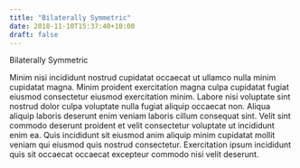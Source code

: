```yaml
---
title: "Bilaterally Symmetric"
date: 2018-11-10T15:37:40+10:00
draft: false
---
```


Bilaterally Symmetric

Minim nisi incididunt nostrud cupidatat occaecat ut ullamco nulla minim cupidatat magna. Minim proident exercitation magna culpa cupidatat fugiat eiusmod consectetur eiusmod exercitation minim. Labore nisi voluptate sint nostrud dolor culpa voluptate nulla fugiat aliquip occaecat non. Aliqua aliquip laboris deserunt enim veniam laboris cillum consequat sint. Velit sint commodo deserunt proident et velit consectetur voluptate ut incididunt enim ea. Quis incididunt sit eiusmod anim aliquip minim cupidatat mollit veniam qui eiusmod quis nostrud consectetur. Exercitation ipsum incididunt quis sit occaecat occaecat excepteur commodo nisi velit deserunt.